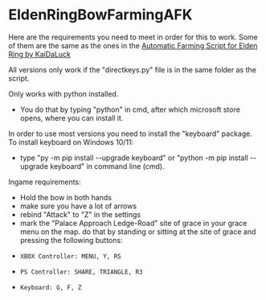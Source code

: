 # EldenRingBowFarmingAFK
Here are the requirements you need to meet in order for this to work.
Some of them are the same as the ones in the [Automatic Farming Script for Elden Ring by KaiDaLuck](https://github.com/KaiDaLuck/EldenRingFarming)

All versions only work if the "directkeys.py" file is in the same folder as the script.

Only works with python installed.
- You do that by typing "python" in cmd, after which microsoft store opens, where you can install it.

In order to use most versions you need to install the "keyboard" package. To install keyboard on Windows 10/11:
- type "py -m pip install --upgrade keyboard" or "python -m pip install --upgrade keyboard" in command line (cmd).

Ingame requirements:
- Hold the bow in both hands
- make sure you have a lot of arrows
- rebind "Attack" to "Z" in the settings
- mark the "Palace Approach Ledge-Road" site of grace in your grace menu on the map. do that by standing or sitting at the site of grace and pressing the following buttons:
-     XBOX Controller: MENU, Y, RS
-     PS Controller: SHARE, TRIANGLE, R3
-     Keyboard: G, F, Z
